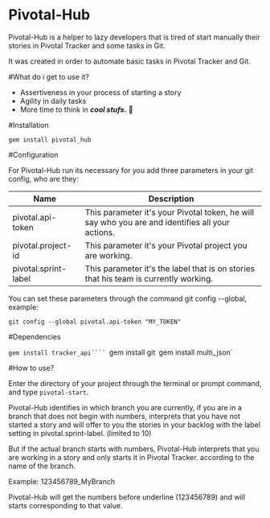 # Pivotal-Hub
Pivotal-Hub is a helper to lazy developers that is tired of start manually their stories in Pivotal Tracker and some tasks in Git.

It was created in order to automate basic tasks in Pivotal Tracker and Git.

#What do i get to use it?

* Assertiveness in your process of starting a story
* Agility in daily tasks
* More time to think in _**cool stufs.**_ :metal:

#Installation

`gem install pivotal_hub`

#Configuration

For Pivotal-Hub run its necessary for you add three parameters in your git config, who are they:

Name | Description
------------ | -------------
pivotal.api-token | This parameter it's your Pivotal token, he will say who you are and identifies all your actions.
pivotal.project-id | This parameter it's your Pivotal project you are working.
pivotal.sprint-label | This parameter it's the label that is on stories that his team is currently working.
 
You can set these parameters through the command git config --global, example:

`git config --global pivotal.api-token "MY_TOKEN"`

#Dependencies

`gem install tracker_api````
`gem install git`
`gem install multi_json`

#How to use?

Enter the directory of your project through the terminal or prompt command, and type `pivotal-start`.

Pivotal-Hub identifies in which branch you are currently, if you are in a branch that does not begin with numbers, interprets that
you have not started a story and will offer to you the stories in your backlog with the label setting in pivotal.sprint-label. (limited to 10)

But if the actual branch starts with numbers, Pivotal-Hub interprets that you are working in a story and only starts it in Pivotal Tracker. according to the name of the branch.

Example: 123456789_MyBranch

Pivotal-Hub will get the numbers before underline (123456789) and will starts corresponding to that value.
